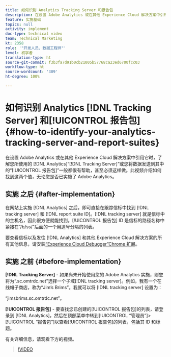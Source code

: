 ```yaml
---
title: 如何识别 Analytics Tracking Server 和报告包
description: 在设置 Adobe Analytics 或在其他 Experience Cloud 解决方案中引用它时，了解您所使用的 Analytics“Tracking Server”或您将数据发送到其中的“报告包”一般都很有帮助，甚至必须这样做。此视频介绍如何找到这两个值，无论您是否已实施了 Adobe Analytics。
feature: 实施基础
topics: null
activity: implement
doc-type: technical video
team: Technical Marketing
kt: 2358
role: '"开发人员、数据工程师"'
level: 初学者
translation-type: ht
source-git-commit: f3b3fa7d91b0cb21005b57768ca23ed6700fcc03
workflow-type: ht
source-wordcount: '309'
ht-degree: 100%

---
```



# 如何识别 Analytics [!DNL Tracking Server] 和[!UICONTROL 报告包]{#how-to-identify-your-analytics-tracking-server-and-report-suites}

在设置 Adobe Analytics 或在其他 Experience Cloud 解决方案中引用它时，了解您所使用的 [!DNL Analytics]“[!DNL Tracking Server]”或您将数据发送到其中的“[!UICONTROL 报告包]”一般都很有帮助，甚至必须这样做。此视频介绍如何找到这两个值，无论您是否已实施了 Adobe Analytics。

## 实施 之后 {#after-implementation}

在网站上实施 [!DNL Analytics] 之后，即可直接在跟踪信标中找到 [!DNL tracking server] 和 [!DNL report suite ID]。[!DNL tracking server] 就是信标中的主机名，因此很方便就能找到。[!UICONTROL 报告包] ID 是信标的路径名称中紧接在“/b/ss/”后面的一个用逗号分隔的列表。

要查看信标以及发往 [!DNL Analytics] 和其他 Experience Cloud 解决方案的所有其他信息，请安装[“Experience Cloud Debugger”Chrome 扩展](https://chrome.google.com/webstore/detail/adobe-experience-cloud-de/ocdmogmohccmeicdhlhhgepeaijenapj?hl=zh-Hans)。

## 实施 之前 {#before-implementation}

**[!DNL Tracking Server]** - 如果尚未开始使用您的 Adobe Analytics 实施，则您将为“.sc.omtrdc.net”选择一个子域[!DNL tracking server]。例如，我有一个在线帽子商店，称为“Jim’s Brims”。我就可以将 [!DNL tracking server] 设置为：

“jimsbrims.sc.omtrdc.net”。

**[!UICONTROL 报告包]** - 要查找您已创建的[!UICONTROL 报告包]的列表，请登录到 [!DNL Analytics]，然后在顶部菜单中转到[!UICONTROL “管理员”]>[!UICONTROL “报告包”]以查看[!UICONTROL 报告包]的列表，包括其 ID 和标题。

有关详细信息，请观看下方的视频。

>[!VIDEO](https://video.tv.adobe.com/v/26061/?quality=12)
